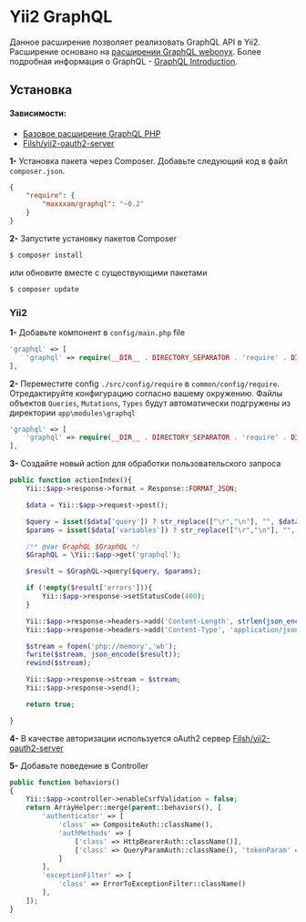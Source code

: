 # Yii2 GraphQL

Данное расширение позволяет реализовать GraphQL API в Yii2. Расширение основано на [расширении GraphQL webonyx](https://github.com/webonyx/graphql-php). Более подробная информация о GraphQL - [GraphQL Introduction](http://facebook.github.io/react/blog/2015/05/01/graphql-introduction.html).


## Установка

#### Зависимости:

* [Базовое расширение GraphQL PHP](https://github.com/webonyx/graphql-php)
* [Filsh/yii2-oauth2-server](https://github.com/Filsh/yii2-oauth2-server)


**1-** Установка пакета через Composer. Добавьте следующий код в файл `composer.json`.
```json
{
	"require": {
		"maxxxam/graphql": "~0.2"
	}
}
```

**2-** Запустите установку пакетов Composer

```bash
$ composer install
```

или обновите вместе с существующими пакетами

```bash
$ composer update
```

### Yii2

**1-** Добавьте компонент в `config/main.php` file
```php
'graphql' => [
    'graphql' => require(__DIR__ . DIRECTORY_SEPARATOR . 'require' . DIRECTORY_SEPARATOR . 'graphql.php')
],
```

**2-** Переместите config `./src/config/require` в `common/config/require`. Отредактируйте конфигурацию согласно вашему окружению. Файлы объектов `Queries`, `Mutations`, `Types` будут автоматически подгружены из директории `app\modules\graphql` 
```php
'graphql' => [
    'graphql' => require(__DIR__ . DIRECTORY_SEPARATOR . 'require' . DIRECTORY_SEPARATOR . 'graphql.php')
],
```

**3-** Создайте новый action для обработки пользовательского запроса

```php
public function actionIndex(){
    Yii::$app->response->format = Response::FORMAT_JSON;

    $data = Yii::$app->request->post();

    $query = isset($data['query']) ? str_replace(["\r","\n"], "", $data['query']) : null;
    $params = isset($data['variables']) ? str_replace(["\r","\n"], "", $data['variables']) : null;

    /** @var GraphQL $GraphQL */
    $GraphQL = \Yii::$app->get('graphql');

    $result = $GraphQL->query($query, $params);

    if (!empty($result['errors'])){
        Yii::$app->response->setStatusCode(400);
    }

    Yii::$app->response->headers->add('Content-Length', strlen(json_encode($result)));
    Yii::$app->response->headers->add('Content-Type', 'application/json');

    $stream = fopen('php://memory','wb');
    fwrite($stream, json_encode($result));
    rewind($stream);

    Yii::$app->response->stream = $stream;
    Yii::$app->response->send();

    return true;

}
```

**4-** В качестве авторизации используется oAuth2 сервер [Filsh/yii2-oauth2-server](https://github.com/Filsh/yii2-oauth2-server)

**5-** Добавьте поведение в Controller

```php
public function behaviors()
{
    Yii::$app->controller->enableCsrfValidation = false;
    return ArrayHelper::merge(parent::behaviors(), [
        'authenticator' => [
            'class' => CompositeAuth::className(),
            'authMethods' => [
                ['class' => HttpBearerAuth::className()],
                ['class' => QueryParamAuth::className(), 'tokenParam' => 'accessToken'],
            ]
        ],
        'exceptionFilter' => [
            'class' => ErrorToExceptionFilter::className()
        ],
    ]);
}
```

